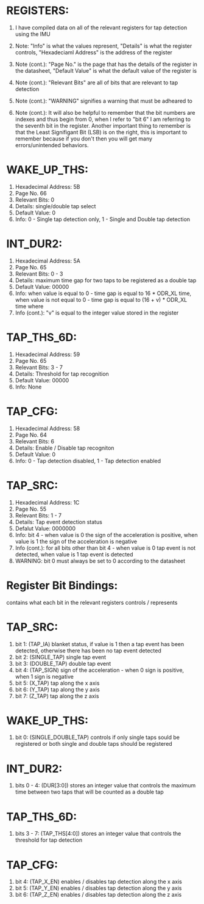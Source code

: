 # REGISTERS:

1. I have compiled data on all of the relevant registers for tap detection using the IMU

2. Note: "Info" is what the values represent, "Details" is what the register controls, "Hexadeciaml Address" is the address of the register
3. Note (cont.): "Page No." is the page that has the details of the register in the datasheet, "Default Value" is what the default value of the register is
4. Note (cont.): "Relevant Bits" are all of bits that are relevant to tap detection
5. Note (cont.): "WARNING" signifies a warning that must be adheared to
6. Note (cont.): It will also be helpful to remember that the bit numbers are indexes and thus begin from 0, when I refer to "bit 6" I am referring to the seventh bit in the register. Another important thing to remember is that the Least Signifigant Bit (LSB) is on the right, this is important to remember because if you don't then you will get many errors/unintended behaviors.

# WAKE_UP_THS:
1. Hexadecimal Address: 5B
2. Page No. 66
3. Relevant Bits: 0
4. Details: single/double tap select
5. Default Value: 0
6. Info: 0 - Single tap detection only, 1 - Single and Double tap detection

# INT_DUR2:
1. Hexadecimal Address: 5A
2. Page No. 65
3. Relevant Bits: 0 - 3
4. Details: maximum time gap for two taps to be registered as a double tap
5. Default Value: 00000
6. Info: when value is equal to 0 - time gap is equal to 16 * ODR_XL time, when value is not equal to 0 - time gap is equal to (16 + v) * ODR_XL time where
7. Info (cont.): "v" is equal to the integer value stored in the register

# TAP_THS_6D:
1. Hexadecimal Address: 59
2. Page No. 65
3. Relevant Bits: 3 - 7
4. Details: Threshold for tap recognition
5. Default Value: 00000
6. Info: None

# TAP_CFG:
1. Hexadecimal Address: 58
2. Page No. 64
3. Relevant Bits: 6
4. Details: Enable / Disable tap recogniton
5. Default Value: 0
6. Info: 0 - Tap detection disabled, 1 - Tap detection enabled

# TAP_SRC:
1. Hexadecimal Address: 1C
2. Page No. 55
3. Relevant Bits: 1 - 7
4. Details: Tap event detection status
5. Defalut Value: 0000000
6. Info: bit 4 - when value is 0 the sign of the acceleration is positive, when value is 1 the sign of the acceleration is negative
7. Info (cont.): for all bits other than bit 4 - when value is 0 tap event is not detected, when value is 1 tap event is detected
8. WARNING: bit 0 must always be set to 0 according to the datasheet

# Register Bit Bindings:
contains what each bit in the relevant registers controls / represents

# TAP_SRC:
1.  bit 1: (TAP_IA) blanket status, if value is 1 then a tap event has been detected, otherwise there has been no tap event detected
2.  bit 2: (SINGLE_TAP) single tap event
3.  bit 3: (DOUBLE_TAP) double tap event
4.  bit 4: (TAP_SIGN) sign of the acceleration - when 0 sign is positive, when 1 sign is negative
5.  bit 5: (X_TAP) tap along the x axis
6.  bit 6: (Y_TAP) tap along the y axis
7.  bit 7: (Z_TAP) tap along the z axis

# WAKE_UP_THS:
1.  bit 0: (SINGLE_DOUBLE_TAP) controls if only single taps sould be registered or both single and double taps should be registered

# INT_DUR2:
1.  bits 0 - 4: (DUR[3:0]) stores an integer value that controls the maximum time between two taps that will be counted as a double tap

# TAP_THS_6D:
1.  bits 3 - 7: (TAP_THS[4:0]) stores an integer value that controls the threshold for tap detection

# TAP_CFG:
1.  bit 4: (TAP_X_EN) enables / disables tap detection along the x axis
2.  bit 5: (TAP_Y_EN) enables / disables tap detection along the y axis
3.  bit 6: (TAP_Z_EN) enables / disables tap detection along the z axis
